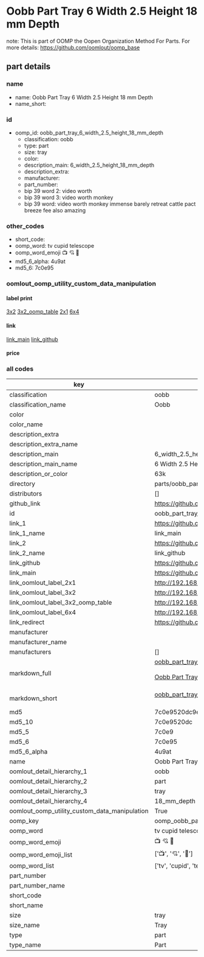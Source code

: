 # Oobb Part Tray 6 Width 2.5 Height 18 mm Depth  

note: This is part of OOMP the Oopen Organization Method For Parts. For more details: https://github.com/oomlout/oomp_base

##  part details
  







### name
* name: Oobb Part Tray 6 Width 2.5 Height 18 mm Depth
* name_short: 
### id
* oomp_id: oobb_part_tray_6_width_2.5_height_18_mm_depth
  * classification: oobb
  * type: part
  * size: tray
  * color: 
  * description_main: 6_width_2.5_height_18_mm_depth
  * description_extra: 
  * manufacturer: 
  * part_number: 
  * bip 39 word 2: video worth
  * bip 39 word 3: video worth monkey
  * bip 39 word: video worth monkey immense barely retreat cattle pact breeze fee also amazing

### other_codes
* short_code: 
* oomp_word: tv cupid telescope
* oomp_word_emoji :tv: :cupid: :telescope:
* md5_6_alpha: 4u9at
* md5_6: 7c0e95






### oomlout_oomp_utility_custom_data_manipulation
#### label print
[3x2](http://192.168.1.245:1112/?label=oomp%204u9at)
[3x2_oomp_table](http://192.168.1.108:1112/?label=oomp%204u9at)
[2x1](http://192.168.1.242:1112/?label=oomp%204u9at)
[6x4](http://192.168.1.55:1112/?label=oomp%204u9at)    

#### link

[link_main](https://github.com/oomlout/oomlout_oomp_version_1_messy/tree/main/parts/oobb_part_tray_6_width_2.5_height_18_mm_depth) [link_github](https://github.com/oomlout/oomlout_oomp_version_1_messy/tree/main/parts/oobb_part_tray_6_width_2.5_height_18_mm_depth)                             

#### price







### all codes 
| key | value |  
| --- | --- |  
| classification | oobb |  
| classification_name | Oobb |  
| color |  |  
| color_name |  |  
| description_extra |  |  
| description_extra_name |  |  
| description_main | 6_width_2.5_height_18_mm_depth |  
| description_main_name | 6 Width 2.5 Height 18 mm Depth |  
| description_or_color | 63k |  
| directory | parts/oobb_part_tray_6_width_2.5_height_18_mm_depth |  
| distributors | [] |  
| github_link | https://github.com/oomlout/oomlout_oomp_part_src/tree/main/parts/oobb_part_tray_6_width_2.5_height_18_mm_depth |  
| id | oobb_part_tray_6_width_2.5_height_18_mm_depth |  
| link_1 | https://github.com/oomlout/oomlout_oomp_version_1_messy/tree/main/parts/oobb_part_tray_6_width_2.5_height_18_mm_depth |  
| link_1_name | link_main |  
| link_2 | https://github.com/oomlout/oomlout_oomp_version_1_messy/tree/main/parts/oobb_part_tray_6_width_2.5_height_18_mm_depth |  
| link_2_name | link_github |  
| link_github | https://github.com/oomlout/oomlout_oomp_version_1_messy/tree/main/parts/oobb_part_tray_6_width_2.5_height_18_mm_depth |  
| link_main | https://github.com/oomlout/oomlout_oomp_version_1_messy/tree/main/parts/oobb_part_tray_6_width_2.5_height_18_mm_depth |  
| link_oomlout_label_2x1 | http://192.168.1.242:1112/?label=oomp%204u9at |  
| link_oomlout_label_3x2 | http://192.168.1.245:1112/?label=oomp%204u9at |  
| link_oomlout_label_3x2_oomp_table | http://192.168.1.108:1112/?label=oomp%204u9at |  
| link_oomlout_label_6x4 | http://192.168.1.55:1112/?label=oomp%204u9at |  
| link_redirect | https://github.com/oomlout/oomlout_oomp_version_1_messy/tree/main/parts/oobb_part_tray_6_width_2.5_height_18_mm_depth |  
| manufacturer |  |  
| manufacturer_name |  |  
| manufacturers | [] |  
| markdown_full | [oobb_part_tray_6_width_2.5_height_18_mm_depth](none)<br>[](none)<br>[Oobb Part Tray 6 Width 2.5 Height 18 Mm Depth](none)<br><br> |  
| markdown_short | [oobb_part_tray_6_width_2.5_height_18_mm_depth](none)<br><br> |  
| md5 | 7c0e9520dc9ea48ae00947191e7f7f9e |  
| md5_10 | 7c0e9520dc |  
| md5_5 | 7c0e9 |  
| md5_6 | 7c0e95 |  
| md5_6_alpha | 4u9at |  
| name | Oobb Part Tray 6 Width 2.5 Height 18 mm Depth |  
| oomlout_detail_hierarchy_1 | oobb |  
| oomlout_detail_hierarchy_2 | part |  
| oomlout_detail_hierarchy_3 | tray |  
| oomlout_detail_hierarchy_4 | 18_mm_depth |  
| oomlout_oomp_utility_custom_data_manipulation | True |  
| oomp_key | oomp_oobb_part_tray_6_width_2.5_height_18_mm_depth |  
| oomp_word | tv cupid telescope |  
| oomp_word_emoji | :tv: :cupid: :telescope: |  
| oomp_word_emoji_list | [':tv:', ':cupid:', ':telescope:'] |  
| oomp_word_list | ['tv', 'cupid', 'telescope'] |  
| part_number |  |  
| part_number_name |  |  
| short_code |  |  
| short_name |  |  
| size | tray |  
| size_name | Tray |  
| type | part |  
| type_name | Part |  
